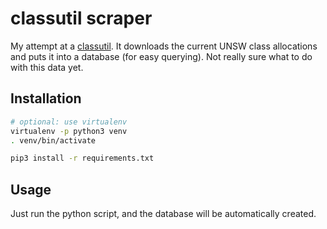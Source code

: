 classutil scraper
=================

My attempt at a [classutil](http://classutil.unsw.edu.au). It downloads the current UNSW class
allocations and puts it into a database (for easy querying). Not really sure what to do with
this data yet.

## Installation
```bash
# optional: use virtualenv
virtualenv -p python3 venv
. venv/bin/activate

pip3 install -r requirements.txt
```

## Usage
Just run the python script, and the database will be automatically created.
